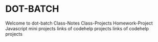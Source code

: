 # DOT-BATCH
Welcome to dot-batch
        Class-Notes
        Class-Projects
        Homework-Project
        Javascript mini projects
        links of codehelp projects
        links of codehelp projects